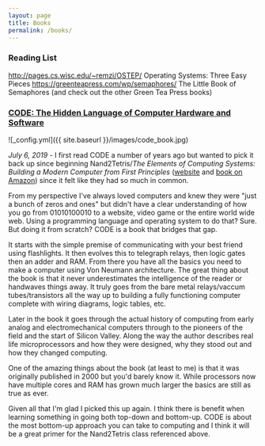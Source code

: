 ```yaml
---
layout: page
title: Books
permalink: /books/
---
```


### Reading List
http://pages.cs.wisc.edu/~remzi/OSTEP/ Operating Systems: Three Easy Pieces
https://greenteapress.com/wp/semaphores/ The Little Book of Semaphores (and check out the other Green Tea Press books)

### [CODE: The Hidden Language of Computer Hardware and Software](https://read.amazon.com/kp/embed?asin=B00JDMPOK2&preview=newtab&linkCode=kpe&ref_=cm_sw_r_kb_dp_o7tiDbA7NK11D)

![_config.yml]({{ site.baseurl }}/images/code_book.jpg)

*July 6, 2019* - I first read CODE a number of years ago but wanted to pick it back up since beginning
Nand2Tetris/*The Elements of Computing Systems: Building a Modern Computer 
from First Principles* ([website](https://www.nand2tetris.org/) and [book on Amazon](https://www.amazon.com/Elements-Computing-Systems-Building-Principles/dp/0262640686/ref=ed_oe_p)) since it felt like they had so much in common.

From my perspective I've always loved computers and knew they were "just a bunch of zeros and ones" but didn't have a
clear understanding of how you go from 01010100010 to a website, video game or the entire world wide web.  Using a programming language
and operating system to do that? Sure.  But doing it from scratch?  CODE is a book that bridges that gap.

It starts with the simple premise of communicating with your best friend using flashlights. It then evolves this to telegraph relays, then logic gates then an adder and RAM.  From there you have all the basics you need to make a computer using Von Neumann architecture.  The great thing about the book is that it never underestimates the intelligence of the reader or handwaves things away.  It truly goes from the bare metal relays/vaccum tubes/transistors all the way up
to building a fully functioning computer complete with wiring diagrams, logic tables, etc.

Later in the book it goes through the actual history of computing from early analog and electromechanical computers through to the pioneers
of the field and the start of Silicon Valley.  Along the way the author describes real life microprocessors and how they were designed, why they stood out and
how they changed computing.

One of the amazing things about the book (at least to me) is that it was originally published in 2000 but you'd barely know it. While processors now
have multiple cores and RAM has grown much larger the basics are still as true as ever.

Given all that I'm glad I picked this up again.  I think there is benefit when learning something in going both top-down and bottom-up.  CODE is about the most bottom-up approach you can take to computing and I think it will be a great primer for the Nand2Tetris class referenced above.
